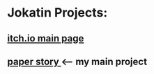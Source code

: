 <head>
  <link rel="stylesheet" href="style.css">
</head>
<body>
<h1>
Jokatin Projects:
</h1>
<h2>
<a href = "htpps://jokatin.itch.io"> itch.io main page </a>
</h2>
<h2>
<a href = "htpps://jokatin.itch.io"> paper story </a>  <-- my main project 
</h2>
</body>
